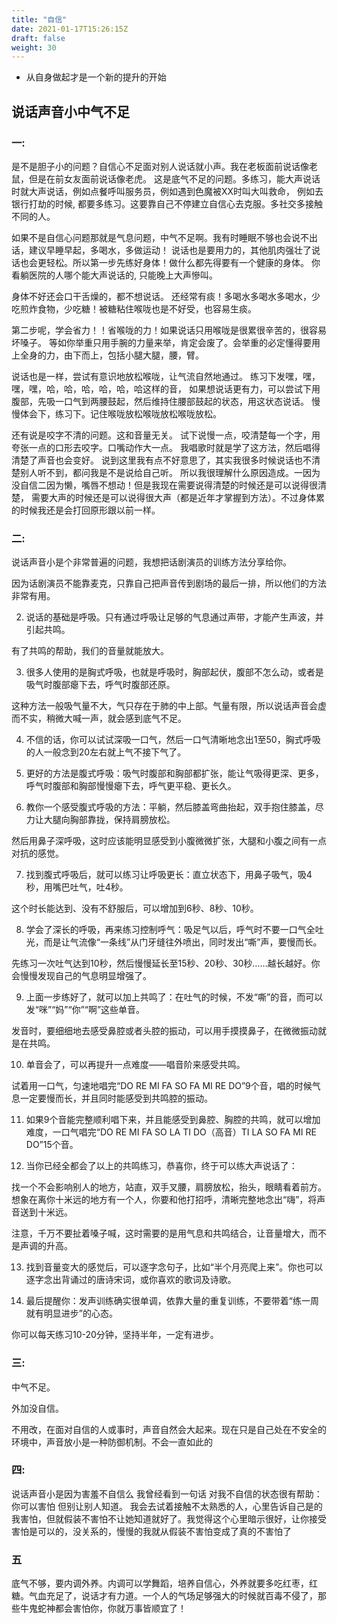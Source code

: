 ```yaml
---
title: "自信"
date: 2021-01-17T15:26:15Z
draft: false
weight: 30
---
```



+ 从自身做起才是一个新的提升的开始

## 说话声音小中气不足


### 一:



是不是胆子小的问题？自信心不足面对别人说话就小声。我在老板面前说话像老鼠，但是在前女友面前说话像老虎。
这是底气不足的问题。多练习，能大声说话时就大声说话，例如点餐呼叫服务员，例如遇到色魔被XX时叫大叫救命，
例如去银行打劫的时候, 都要多练习。这要靠自己不停建立自信心去克服。多社交多接触不同的人。

如果不是自信心问题那就是气息问题，中气不足啊。我有时睡眠不够也会说不出话，建议早睡早起，多喝水，多做运动！
说话也是要用力的，其他肌肉强壮了说话也会更轻松。所以第一步先练好身体！做什么都先得要有一个健康的身体。
你看躺医院的人哪个能大声说话的, 只能晚上大声慘叫。

身体不好还会口干舌燥的，都不想说话。
还经常有痰！多喝水多喝水多喝水，少吃煎炸食物，少吃糖！被糖粘住喉咙也是不好受，也容易生痰。


第二步呢，学会省力！！省喉咙的力！如果说话只用喉咙是很累很辛苦的，很容易坏嗓子。
等如你举重只用手腕的力量来举，肯定会废了。会举重的必定懂得要用上全身的力，由下而上，包括小腿大腿，腰，臂。

说话也是一样，尝试有意识地放松喉咙，让气流自然地通过。
练习下发嘿，嘿，嘿，嘿，哈，哈，哈，哈，哈，哈这样的音，
如果想说话更有力，可以尝试下用腹部，先吸一口气到两腰鼓起，然后维持住腰部鼓起的状态，用这状态说话。
慢慢体会下，练习下。记住喉咙放松喉咙放松喉咙放松。

还有说是咬字不清的问题。这和音量无关。
试下说慢一点，咬清楚每一个字，用夸张一点的口形去咬字。口嘴动作大一点。
我唱歌时就是学了这方法，然后唱得清楚了声音也会变好。
说到这里我有点不好意思了，其实我很多时候说话也不清楚别人听不到，都问我是不是说给自己听。
所以我很理解什么原因造成。一因为没自信二因为懒，嘴唇不想动！但是我现在需要说得清楚的时候还是可以说得很清楚，
需要大声的时候还是可以说得很大声（都是近年才掌握到方法）。不过身体累的时候我还是会打回原形跟以前一样。


### 二:

说话声音小是个非常普遍的问题，我想把话剧演员的训练方法分享给你。


因为话剧演员不能靠麦克，只靠自己把声音传到剧场的最后一排，所以他们的方法非常有用。



2. 说话的基础是呼吸。只有通过呼吸让足够的气息通过声带，才能产生声波，并引起共鸣。



有了共鸣的帮助，我们的音量就能放大。



3. 很多人使用的是胸式呼吸，也就是呼吸时，胸部起伏，腹部不怎么动，或者是吸气时腹部瘪下去，呼气时腹部还原。



这种方法一般吸气量不大，气只存在于肺的中上部。气量有限，所以说话声音会虚而不实，稍微大喊一声，就会感到底气不足。



4. 不信的话，你可以试试深吸一口气，然后一口气清晰地念出1至50，胸式呼吸的人一般念到20左右就上气不接下气了。



5. 更好的方法是腹式呼吸：吸气时腹部和胸部都扩张，能让气吸得更深、更多，呼气时腹部和胸部慢慢瘪下去，呼气更平稳、更长久。



6. 教你一个感受腹式呼吸的方法：平躺，然后膝盖弯曲抬起，双手抱住膝盖，尽力让大腿向胸部靠拢，保持肩膀放松。



然后用鼻子深呼吸，这时应该能明显感受到小腹微微扩张，大腿和小腹之间有一点对抗的感觉。



7. 找到腹式呼吸后，就可以练习让呼吸更长：直立状态下，用鼻子吸气，吸4秒，用嘴巴吐气，吐4秒。



这个时长能达到、没有不舒服后，可以增加到6秒、8秒、10秒。



8. 学会了深长的呼吸，再来练习控制呼气：吸足气以后，呼气时不要一口气全吐光，而是让气流像“一条线”从门牙缝往外喷出，同时发出“嘶”声，要慢而长。



先练习一次吐气达到10秒，然后慢慢延长至15秒、20秒、30秒……越长越好。你会慢慢发现自己的气息明显增强了。



9. 上面一步练好了，就可以加上共鸣了：在吐气的时候，不发“嘶”的音，而可以发“咪”“妈”“你”“啊”这些单音。



发音时，要细细地去感受鼻腔或者头腔的振动，可以用手摸摸鼻子，在微微振动就是在共鸣。



10. 单音会了，可以再提升一点难度——唱音阶来感受共鸣。



试着用一口气，匀速地唱完“DO RE MI FA SO FA MI RE DO”9个音，唱的时候气息一定要慢而长，并且同时能感受到共鸣腔的振动。



11. 如果9个音能完整顺利唱下来，并且能感受到鼻腔、胸腔的共鸣，就可以增加难度，一口气唱完“DO RE MI FA SO LA TI DO（高音）TI LA SO FA MI RE DO”15个音。



12. 当你已经全都会了以上的共鸣练习，恭喜你，终于可以练大声说话了：



找一个不会影响别人的地方，站直，双手叉腰，肩膀放松，抬头，眼睛看着前方。想象在离你十米远的地方有一个人，你要和他打招呼，清晰完整地念出“嗨”，将声音送到十米远。



注意，千万不要扯着嗓子喊，这时需要的是用气息和共鸣结合，让音量增大，而不是声调的升高。



13. 找到音量变大的感觉后，可以逐字念句子，比如“半个月亮爬上来”。你也可以逐字念出背诵过的唐诗宋词，或你喜欢的歌词及诗歌。


14. 最后提醒你：发声训练确实很单调，依靠大量的重复训练，不要带着“练一周就有明显进步”的心态。



你可以每天练习10-20分钟，坚持半年，一定有进步。


### 三:

中气不足。

外加没自信。

不用改，在面对自信的人或事时，声音自然会大起来。现在只是自己处在不安全的环境中，声音放小是一种防御机制。不会一直如此的


### 四:

说话声音小是因为害羞不自信么 我曾经看到一句话 对我不自信的状态很有帮助：你可以害怕 但别让别人知道。 我会去试着接触不太熟悉的人，心里告诉自己是的我害怕，但就假装不害怕不让她知道就好了。我觉得这个心里暗示很好，让你接受害怕是可以的，没关系的，慢慢的我就从假装不害怕变成了真的不害怕了



### 五

底气不够，要内调外养。内调可以学舞蹈，培养自信心，外养就要多吃红枣，红糖。气血充足了，说话才有力道。一个人的气场足够强大的时候就百毒不侵了，那些牛鬼蛇神都会害怕你，你就万事皆顺宜了！

